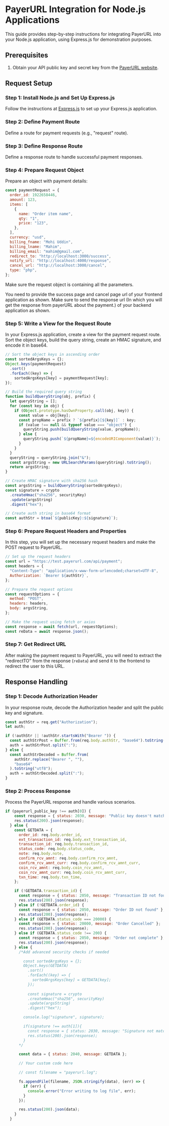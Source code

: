 # PayerURL Integration for Node.js Applications

This guide provides step-by-step instructions for integrating PayerURL into your Node.js application, using Express.js for demonstration purposes.

## Prerequisites

1. Obtain your API public key and secret key from the [PayerURL website](https://www.payerurl.com).

## Request Setup

### Step 1: Install Node.js and Set Up Express.js

Follow the instructions at [Express.js](https://expressjs.com/) to set up your Express.js application.

### Step 2: Define Payment Route

Define a route for payment requests (e.g., "request" route).

### Step 3: Define Response Route

Define a response route to handle successful payment responses.

### Step 4: Prepare Request Object

Prepare an object with payment details:

```javascript
const paymentRequest = {
  order_id: 1922658446,
  amount: 123,
  items: [
    {
      name: "Order item name",
      qty: "1",
      price: "123",
    },
  ],
  currency: "usd",
  billing_fname: "Mohi Uddin",
  billing_lname: "Mahim",
  billing_email: "mahim@gmail.com",
  redirect_to: "http://localhost:3000/success",
  notify_url: "http://localhost:4000/response",
  cancel_url: "http://localhost:3000/cancel",
  type: "php",
};
```

Make sure the request object is containing all the parameters.
			 
You need to provide the success page and cancel page url of your frontend application as shown.
Make sure to send the response url (In which you will get the response from payerURL about the payment.) of your backend application as shown.

### Step 5: Write a View for the Request Route

In your Express.js application, create a view for the payment request route. Sort the object keys, build the query string, create an HMAC signature, and encode it in base64.

```javascript
// Sort the object keys in ascending order
const sortedArgsKeys = {};
Object.keys(paymentRequest)
  .sort()
  .forEach((key) => {
    sortedArgsKeys[key] = paymentRequest[key];
});

// Build the required query string
function buildQueryString(obj, prefix) {
  let queryString = [];
  for (const key in obj) {
    if (Object.prototype.hasOwnProperty.call(obj, key)) {
      const value = obj[key];
      const propName = prefix ? `${prefix}[${key}]` : key;
      if (value !== null && typeof value === "object") {
        queryString.push(buildQueryString(value, propName));
      } else {
        queryString.push(`${propName}=${encodeURIComponent(value)}`);
      }
    }
  }
  queryString = queryString.join("&");
  const argsString = new URLSearchParams(queryString).toString();
  return argsString;
}

// Create HMAC signature with sha256 hash
const argsString = buildQueryString(sortedArgsKeys);
const signature = crypto
  .createHmac("sha256", securityKey)
  .update(argsString)
  .digest("hex");

// Create auth string in base64 format
const authStr = btoa(`${publicKey}:${signature}`);
```

### Step 6: Prepare Request Headers and Properties

In this step, you will set up the necessary request headers and make the POST request to PayerURL.

```javascript
// Set up the request headers
const url = "https://test.payerurl.com/api/payment";
const headers = {
  "Content-Type": "application/x-www-form-urlencoded;charset=UTF-8",
  Authorization: `Bearer ${authStr}`,
};

// Prepare the request options
const requestOptions = {
  method: "POST",
  headers: headers,
  body: argsString,
};

// Make the request using fetch or axios
const response = await fetch(url, requestOptions);
const reData = await response.json();
```

### Step 7: Get Redirect URL

After making the payment request to PayerURL, you will need to extract the "redirectTO" from the response (`reData`) and send it to the frontend to redirect the user to this URL.


## Response Handling

### Step 1: Decode Authorization Header

In your response route, decode the Authorization header and split the public key and signature.

```javascript
const authStr = req.get("Authorization");
let auth;

if (!authStr || !authStr.startsWith("Bearer ")) {
  const authStrPost = Buffer.from(req.body.authStr, "base64").toString("utf8");
  auth = authStrPost.split(":");
} else {
  const authStrDecoded = Buffer.from(
    authStr.replace("Bearer ", ""),
    "base64"
  ).toString("utf8");
  auth = authStrDecoded.split(":");
}
```

### Step 2: Process Response
Process the PayerURL response and handle various scenarios.

```javascript
if (payerurl_public_key !== auth[0]) {
    const response = { status: 2030, message: "Public key doesn't match" };
    res.status(200).json(response);
  } else {
    const GETDATA = {
      order_id: req.body.order_id,
      ext_transaction_id: req.body.ext_transaction_id,
      transaction_id: req.body.transaction_id,
      status_code: req.body.status_code,
      note: req.body.note,
      confirm_rcv_amnt: req.body.confirm_rcv_amnt,
      confirm_rcv_amnt_curr: req.body.confirm_rcv_amnt_curr,
      coin_rcv_amnt: req.body.coin_rcv_amnt,
      coin_rcv_amnt_curr: req.body.coin_rcv_amnt_curr,
      txn_time: req.body.txn_time,
    };

    if (!GETDATA.transaction_id) {
      const response = { status: 2050, message: "Transaction ID not found" };
      res.status(200).json(response);
    } else if (!GETDATA.order_id) {
      const response = { status: 2050, message: "Order ID not found" };
      res.status(200).json(response);
    } else if (GETDATA.status_code === 20000) {
      const response = { status: 20000, message: "Order Cancelled" };
      res.status(200).json(response);
    } else if (GETDATA.status_code !== 200) {
      const response = { status: 2050, message: "Order not complete" };
      res.status(200).json(response);
    } else {
      /*Add advanced security checks if needed

        const sortedArgsKeys = {};
        Object.keys(GETDATA)
          .sort()
          .forEach((key) => {
            sortedArgsKeys[key] = GETDATA[key];
          });
        
          const signature = crypto
          .createHmac("sha256", securityKey)
          .update(argsString)
          .digest("hex");

        console.log("signature", signature);

        if(signature !== auth[1]){
          const response = { status: 2030, message: "Signature not matched." };
          res.status(200).json(response);
        }
      */

      const data = { status: 2040, message: GETDATA };

      // Your custom code here

      // const filename = "payerurl.log";

      fs.appendFile(filename, JSON.stringify(data), (err) => {
        if (err) {
          console.error("Error writing to log file", err);
        }
      });

      res.status(200).json(data);
    }
  }
```

